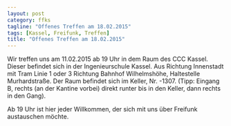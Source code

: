 ```yaml
---
layout: post
category: ffks
tagline: "Offenes Treffen am 18.02.2015"
tags: [Kassel, Freifunk, Treffen]
title: "Offenes Treffen am 18.02.2015"
---
```


Wir treffen uns am 11.02.2015 ab 19 Uhr in dem Raum des CCC Kassel. Dieser befindet sich in der Ingenieurschule Kassel. Aus Richtung Innenstadt mit Tram Linie 1 oder 3 Richtung Bahnhof Wilhelmshöhe, Haltestelle Murhardstraße. Der Raum befindet sich im Keller, Nr. -1307. (Tipp: Eingang B, rechts (an der Kantine vorbei) direkt runter bis in den Keller, dann rechts in den Gang).

Ab 19 Uhr ist hier jeder Willkommen, der sich mit uns über Freifunk austauschen möchte.
